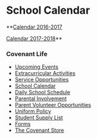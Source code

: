 # School Calendar

[](http://www.covenantclassicalschool.org/uploads/Calendar20152016.pdf)[](http://www.covenantclassicalschool.org/uploads/Calendar20152016.pdf)
 **<span>[Calendar 2016-2017](http://www.covenantclassicalschool.org/uploads/Calendar20162017.pdf)

[Calendar 2017-2018](http://www.covenantclassicalschool.org/uploads/Calendar20172018.pdf)</span>**

### Covenant Life

*   [Upcoming Events](http://www.covenantclassicalschool.org/upcoming-events)
*   [Extracurricular Activities](http://www.covenantclassicalschool.org/pages/page.asp?page_id=97834)
*   [Service Opportunities](http://www.covenantclassicalschool.org/pages/page.asp?page_id=151014)
*   [School Calendar](http://www.covenantclassicalschool.org/pages/page.asp?page_id=360805)
*   [Daily School Schedule](http://www.covenantclassicalschool.org/studentschedule)
*   [Parental Involvement](http://www.covenantclassicalschool.org/pages/page.asp?page_id=97832)
*   [Parent Volunteer Opportunities](http://www.covenantclassicalschool.org/pages/page.asp?page_id=124783)
*   [Uniform Policy](http://www.covenantclassicalschool.org/pages/page.asp?page_id=97833)
*   [Student Supply List](http://www.covenantclassicalschool.org/pages/page.asp?page_id=111492)
*   [Forms](http://www.covenantclassicalschool.org/pages/page.asp?page_id=116752)
*   [The Covenant Store](http://www.covenantclassicalschool.org/pages/page.asp?page_id=130062)
